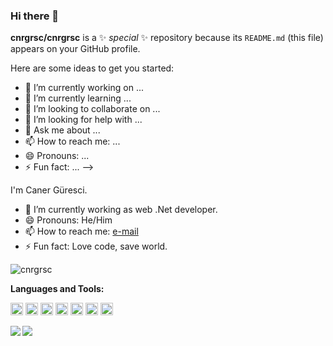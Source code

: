 ### Hi there 👋


**cnrgrsc/cnrgrsc** is a ✨ _special_ ✨ repository because its `README.md` (this file) appears on your GitHub profile.

Here are some ideas to get you started:

- 🔭 I’m currently working on ...
- 🌱 I’m currently learning ...
- 👯 I’m looking to collaborate on ...
- 🤔 I’m looking for help with ...
- 💬 Ask me about ...
- 📫 How to reach me: ...
- 😄 Pronouns: ...
- ⚡ Fun fact: ...
-->

I'm Caner Güresci.

- 🔭 I’m currently working as web .Net developer.
- 😄 Pronouns: He/Him
- 📫 How to reach me: [e-mail](mailto:cnrgrsc@gmail.com)
- ⚡ Fun fact: Love code, save world.

<p><img src="https://komarev.com/ghpvc/?username=cnrgrsc"%20 alt="cnrgrsc"/></p>

**Languages and Tools:**  


<code><img height="20" src="https://user-images.githubusercontent.com/54549934/93968941-5fa12f80-fd88-11ea-9595-e09a3e04931c.png"></code>
<code><img height="20" src="https://user-images.githubusercontent.com/54549934/93968998-7cd5fe00-fd88-11ea-9138-c2972d4f54e6.png"></code>
<code><img height="20" src="https://user-images.githubusercontent.com/54549934/93969019-88292980-fd88-11ea-873e-000f1b4d36cd.png"></code>
<code><img height="20" src="https://user-images.githubusercontent.com/54549934/93969039-95deaf00-fd88-11ea-892a-cce00b080482.png"></code>
<code><img height="20" src="https://user-images.githubusercontent.com/54549934/93969064-a2630780-fd88-11ea-8ac0-ad280f1f2c95.png"></code>
<code><img height="20" src="https://user-images.githubusercontent.com/54549934/93969089-b1e25080-fd88-11ea-8ff6-16d721c451e1.png"></code>
<code><img height="20" src="https://user-images.githubusercontent.com/54549934/93969585-d7238e80-fd89-11ea-9f99-be41b751c27e.png"></code>

<a href="https://github.com/anuraghazra/github-readme-stats">
  <img align="left" src="https://github-readme-stats.vercel.app/api?username=cnrgrsc&count_private=true&show_icons=true" />
</a>
<a href="https://github.com/anuraghazra/github-readme-stats">
  <img align="left" src="https://github-readme-stats.vercel.app/api/top-langs/?username=cnrgrsc" />
</a>
